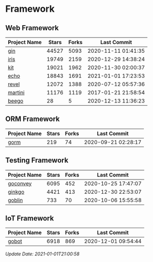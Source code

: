 # Framework

## Web Framework
| Project Name | Stars | Forks | Last Commit |
| ------------ | ----- | ----- | ----------- |
| [gin](https://github.com/gin-gonic/gin) | 44527 | 5093 | 2020-11-11 01:41:35 |
| [iris](https://github.com/kataras/iris) | 19749 | 2159 | 2020-12-29 14:38:24 |
| [kit](https://github.com/go-kit/kit) | 19021 | 1962 | 2020-11-30 02:00:37 |
| [echo](https://github.com/labstack/echo) | 18843 | 1691 | 2021-01-01 17:23:53 |
| [revel](https://github.com/revel/revel) | 12072 | 1388 | 2020-07-12 05:57:36 |
| [martini](https://github.com/go-martini/martini) | 11176 | 1119 | 2017-01-21 21:58:54 |
| [beego](https://github.com/astaxie/beego) | 28 | 5 | 2020-12-13 11:36:23 |

## ORM Framework
| Project Name | Stars | Forks | Last Commit |
| ------------ | ----- | ----- | ----------- |
| [gorm](https://github.com/jinzhu/gorm) | 219 | 74 | 2020-09-21 02:28:17 |

## Testing Framework
| Project Name | Stars | Forks | Last Commit |
| ------------ | ----- | ----- | ----------- |
| [goconvey](https://github.com/smartystreets/goconvey) | 6095 | 452 | 2020-10-25 17:47:07 |
| [ginkgo](https://github.com/onsi/ginkgo) | 4421 | 413 | 2020-12-30 22:53:07 |
| [goblin](https://github.com/franela/goblin) | 733 | 70 | 2020-10-06 15:55:58 |

## IoT Framework
| Project Name | Stars | Forks | Last Commit |
| ------------ | ----- | ----- | ----------- |
| [gobot](https://github.com/hybridgroup/gobot) | 6918 | 869 | 2020-12-01 09:54:44 |

*Update Date: 2021-01-01T21:00:58*